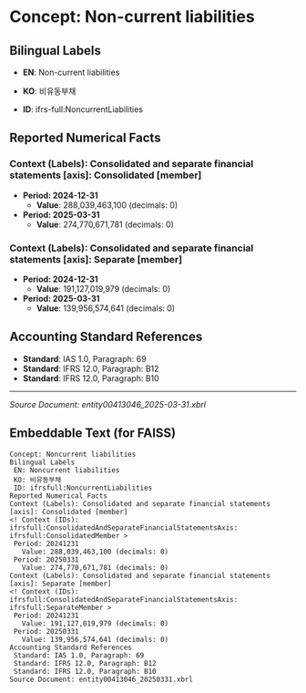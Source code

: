 # Concept: Non-current liabilities

## Bilingual Labels
- **EN**: Non-current liabilities
- **KO**: 비유동부채

- **ID**: ifrs-full:NoncurrentLiabilities

## Reported Numerical Facts

### **Context (Labels): Consolidated and separate financial statements [axis]: Consolidated [member]**
<!-- Context (IDs): ifrs-full:ConsolidatedAndSeparateFinancialStatementsAxis: ifrs-full:ConsolidatedMember -->
- **Period: 2024-12-31**
  - **Value**: 288,039,463,100 (decimals: 0)
- **Period: 2025-03-31**
  - **Value**: 274,770,671,781 (decimals: 0)

### **Context (Labels): Consolidated and separate financial statements [axis]: Separate [member]**
<!-- Context (IDs): ifrs-full:ConsolidatedAndSeparateFinancialStatementsAxis: ifrs-full:SeparateMember -->
- **Period: 2024-12-31**
  - **Value**: 191,127,019,979 (decimals: 0)
- **Period: 2025-03-31**
  - **Value**: 139,956,574,641 (decimals: 0)

## Accounting Standard References
- **Standard**: IAS 1.0, Paragraph: 69
- **Standard**: IFRS 12.0, Paragraph: B12
- **Standard**: IFRS 12.0, Paragraph: B10

---
*Source Document: entity00413046_2025-03-31.xbrl*
## Embeddable Text (for FAISS)
```text
Concept: Noncurrent liabilities
Bilingual Labels
 EN: Noncurrent liabilities
 KO: 비유동부채
 ID: ifrsfull:NoncurrentLiabilities
Reported Numerical Facts
Context (Labels): Consolidated and separate financial statements [axis]: Consolidated [member]
<! Context (IDs): ifrsfull:ConsolidatedAndSeparateFinancialStatementsAxis: ifrsfull:ConsolidatedMember >
 Period: 20241231
   Value: 288,039,463,100 (decimals: 0)
 Period: 20250331
   Value: 274,770,671,781 (decimals: 0)
Context (Labels): Consolidated and separate financial statements [axis]: Separate [member]
<! Context (IDs): ifrsfull:ConsolidatedAndSeparateFinancialStatementsAxis: ifrsfull:SeparateMember >
 Period: 20241231
   Value: 191,127,019,979 (decimals: 0)
 Period: 20250331
   Value: 139,956,574,641 (decimals: 0)
Accounting Standard References
 Standard: IAS 1.0, Paragraph: 69
 Standard: IFRS 12.0, Paragraph: B12
 Standard: IFRS 12.0, Paragraph: B10
Source Document: entity00413046_20250331.xbrl
```